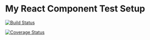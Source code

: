 # My React Component Test Setup

[![Build Status](https://travis-ci.org/DavOnGit/testing-react.svg?branch=master)](https://travis-ci.org/DavOnGit/testing-react)

[![Coverage Status](https://coveralls.io/repos/github/DavOnGit/testing-react/badge.svg?branch=master)](https://coveralls.io/github/DavOnGit/testing-react?branch=master)